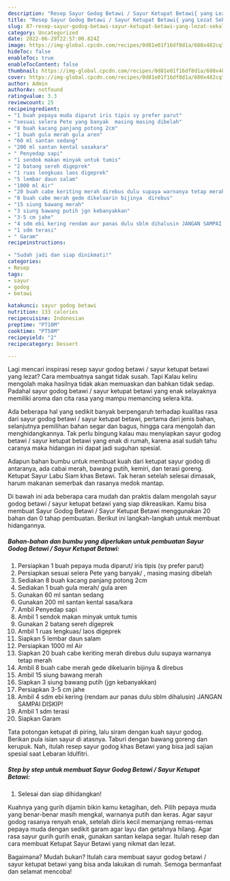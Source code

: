 ```yaml
---
description: "Resep Sayur Godog Betawi / Sayur Ketupat Betawi{ yang Lezat Sekali,  Menu Buat lebaran"
title: "Resep Sayur Godog Betawi / Sayur Ketupat Betawi{ yang Lezat Sekali,  Menu Buat lebaran"
slug: 87-resep-sayur-godog-betawi-sayur-ketupat-betawi-yang-lezat-sekali-menu-buat-lebaran
category: Uncategorized
date: 2022-06-29T22:57:00.824Z
image: https://img-global.cpcdn.com/recipes/0d81e01f16df8d1a/680x482cq70/sayur-godog-betawi-sayur-ketupat-betawi-foto-resep-utama.jpg
hideToc: false
enableToc: true
enableTocContent: false
thumbnail: https://img-global.cpcdn.com/recipes/0d81e01f16df8d1a/680x482cq70/sayur-godog-betawi-sayur-ketupat-betawi-foto-resep-utama.jpg
cover: https://img-global.cpcdn.com/recipes/0d81e01f16df8d1a/680x482cq70/sayur-godog-betawi-sayur-ketupat-betawi-foto-resep-utama.jpg
author: Admin
authorAv: notfound
ratingvalue: 3.3
reviewcount: 25
recipeingredient:
- "1 buah pepaya muda diparut iris tipis sy prefer parut"
- "sesuai selera Pete yang banyak  masing masing dibelah"
- "8 buah kacang panjang potong 2cm"
- "1 buah gula merah gula aren"
- "60 ml santan sedang"
- "200 ml santan kental sasakara"
- " Penyedap sapi"
- "1 sendok makan minyak untuk tumis"
- "2 batang sereh digeprek"
- "1 ruas lengkuas laos digeprek"
- "5 lembar daun salam"
- "1000 ml Air"
- "20 buah cabe keriting merah direbus dulu supaya warnanya tetap merah"
- "8 buah cabe merah gede dikeluarin bijinya  direbus"
- "15 siung bawang merah"
- "3 siung bawang putih jgn kebanyakkan"
- "3-5 cm jahe"
- "4 sdm ebi kering rendam aur panas dulu sblm dihalusin JANGAN SAMPAI DISKIP"
- "1 sdm terasi"
- " Garam"
recipeinstructions:

- "Sudah jadi dan siap dinikmati!"
categories:
- Resep
tags:
- sayur
- godog
- betawi

katakunci: sayur godog betawi 
nutrition: 133 calories
recipecuisine: Indonesian
preptime: "PT10M"
cooktime: "PT58M"
recipeyield: "2"
recipecategory: Dessert

---
```



Lagi mencari inspirasi resep sayur godog betawi / sayur ketupat betawi yang lezat? Cara membuatnya sangat tidak susah. Tapi Kalau keliru mengolah maka hasilnya tidak akan memuaskan dan bahkan tidak sedap. Padahal sayur godog betawi / sayur ketupat betawi yang enak selayaknya memiliki aroma dan cita rasa yang mampu memancing selera kita.


Ada beberapa hal yang sedikit banyak berpengaruh terhadap kualitas rasa dari sayur godog betawi / sayur ketupat betawi, pertama dari jenis bahan, selanjutnya pemilihan bahan segar dan bagus, hingga cara mengolah dan menghidangkannya. Tak perlu bingung kalau mau menyiapkan sayur godog betawi / sayur ketupat betawi yang enak di rumah, karena asal sudah tahu caranya maka hidangan ini dapat jadi suguhan spesial.

Adapun bahan bumbu untuk membuat kuah dari ketupat sayur godog di antaranya, ada cabai merah, bawang putih, kemiri, dan terasi goreng. Ketupat Sayur Labu Siam khas Betawi. Tak heran setelah selesai dimasak, harum makanan semerbak dan rasanya medok mantap.


Di bawah ini ada beberapa cara mudah dan praktis dalam mengolah sayur godog betawi / sayur ketupat betawi yang siap dikreasikan. Kamu bisa membuat Sayur Godog Betawi / Sayur Ketupat Betawi menggunakan 20 bahan dan 0 tahap pembuatan. Berikut ini langkah-langkah untuk membuat hidangannya.

<!--inarticleads1-->

##### Bahan-bahan dan bumbu yang diperlukan untuk pembuatan Sayur Godog Betawi / Sayur Ketupat Betawi:

1. Persiapkan 1 buah pepaya muda diparut/ iris tipis (sy prefer parut)
1. Persiapkan sesuai selera Pete yang banyak/ , masing masing dibelah
1. Sediakan 8 buah kacang panjang potong 2cm
1. Sediakan 1 buah gula merah/ gula aren
1. Gunakan 60 ml santan sedang
1. Gunakan 200 ml santan kental sasa/kara
1. Ambil  Penyedap sapi
1. Ambil 1 sendok makan minyak untuk tumis
1. Gunakan 2 batang sereh digeprek
1. Ambil 1 ruas lengkuas/ laos digeprek
1. Siapkan 5 lembar daun salam
1. Persiapkan 1000 ml Air
1. Siapkan 20 buah cabe keriting merah direbus dulu supaya warnanya tetap merah
1. Ambil 8 buah cabe merah gede dikeluarin bijinya &amp; direbus
1. Ambil 15 siung bawang merah
1. Siapkan 3 siung bawang putih (jgn kebanyakkan)
1. Persiapkan 3-5 cm jahe
1. Ambil 4 sdm ebi kering (rendam aur panas dulu sblm dihalusin) JANGAN SAMPAI DISKIP!
1. Ambil 1 sdm terasi
1. Siapkan  Garam


Tata potongan ketupat di piring, lalu siram dengan kuah sayur godog. Berikan pula isian sayur di atasnya. Taburi dengan bawang goreng dan kerupuk. Nah, itulah resep sayur godog khas Betawi yang bisa jadi sajian spesial saat Lebaran Idulfitri. 

<!--inarticleads2-->

##### Step by step untuk membuat Sayur Godog Betawi / Sayur Ketupat Betawi:


1. Selesai dan siap dihidangkan!

Kuahnya yang gurih dijamin bikin kamu ketagihan, deh. Pilih pepaya muda yang benar-benar masih mengkal, warnanya putih dan keras. Agar sayur godog rasanya renyah enak, setelah diiris kecil memanjang remas-remas pepaya muda dengan sedikit garam agar layu dan getahnya hilang. Agar rasa sayur gurih gurih enak, gunakan santan kelapa segar. Itulah resep dan cara membuat Ketupat Sayur Betawi yang nikmat dan lezat. 

Bagaimana? Mudah bukan? Itulah cara membuat sayur godog betawi / sayur ketupat betawi yang bisa anda lakukan di rumah. Semoga bermanfaat dan selamat mencoba!
